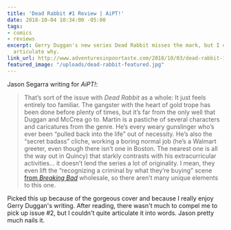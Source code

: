 ```yaml
---
title: 'Dead Rabbit #1 Review | AiPT!'
date: 2018-10-04 10:34:00 -05:00
tags:
- comics
- reviews
excerpt: Gerry Duggan's new series Dead Rabbit misses the mark, but I couldn't really
  articulate why.
link_url: http://www.adventuresinpoortaste.com/2018/10/03/dead-rabbit-1-review/
featured_image: "/uploads/dead-rabbit-featured.jpg"
---
```


Jason Segarra writing for *AiPT!*:

> That’s sort of the issue with *Dead Rabbit* as a whole: It just feels entirely too familiar. The gangster with the heart of gold trope has been done before plenty of times, but it’s far from the only well that Duggan and McCrea go to. Martin is a pastiche of several characters and caricatures from the genre. He’s every weary gunslinger who’s ever been “pulled back into the life” out of necessity. He’s also the “secret badass” cliche, working a boring normal job (he’s a Walmart greeter, even though there isn’t one in Boston. The nearest one is all the way out in Quincy) that starkly contrasts with his extracurricular activities… it doesn’t lend the series a lot of originality. I mean, they even lift the “recognizing a criminal by what they’re buying” scene [from *Breaking Bad*](https://www.youtube.com/watch?v=GLieqFEhHuY) wholesale, so there aren’t many unique elements to this one.

Picked this up because of the gorgeous cover and because I really enjoy Gerry Duggan's writing. After reading, there wasn't much to compel me to pick up issue #2, but I couldn't quite articulate it into words. Jason pretty much nails it.